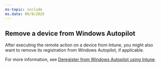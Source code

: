 ```yaml
---
ms-topic: include
ms.date: 09/9/2025
---
```


## Remove a device from Windows Autopilot

After executing the remote action on a device from Intune, you might also want to remove its registration from Windows Autopilot, if applicable.

For more information, see [Deregister from Windows Autopilot using Intune](/autopilot/registration-overview#deregister-from-windows-autopilot-using-intune).